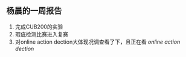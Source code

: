 杨晨的一周报告
--------
1. 完成CUB200的实验  
2. 瑕疵检测比赛进入复赛  
3. 对online action dection大体现况调查看了下，且正在看 *online action dection*
